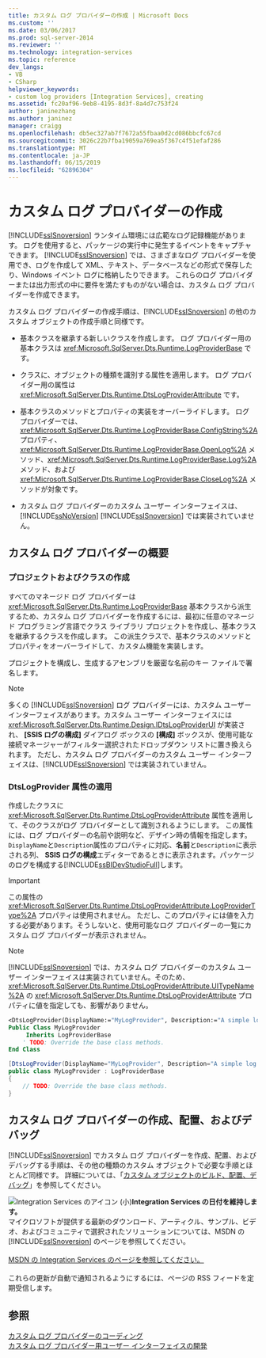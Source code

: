 ```yaml
---
title: カスタム ログ プロバイダーの作成 | Microsoft Docs
ms.custom: ''
ms.date: 03/06/2017
ms.prod: sql-server-2014
ms.reviewer: ''
ms.technology: integration-services
ms.topic: reference
dev_langs:
- VB
- CSharp
helpviewer_keywords:
- custom log providers [Integration Services], creating
ms.assetid: fc20af96-9eb8-4195-8d3f-8a4d7c753f24
author: janinezhang
ms.author: janinez
manager: craigg
ms.openlocfilehash: db5ec327ab7f7672a55fbaa0d2cd086bbcfc67cd
ms.sourcegitcommit: 3026c22b7fba19059a769ea5f367c4f51efaf286
ms.translationtype: MT
ms.contentlocale: ja-JP
ms.lasthandoff: 06/15/2019
ms.locfileid: "62896304"
---
```

# <a name="creating-a-custom-log-provider"></a>カスタム ログ プロバイダーの作成
  [!INCLUDE[ssISnoversion](../../../includes/ssisnoversion-md.md)] ランタイム環境には広範なログ記録機能があります。 ログを使用すると、パッケージの実行中に発生するイベントをキャプチャできます。 [!INCLUDE[ssISnoversion](../../../includes/ssisnoversion-md.md)] では、さまざまなログ プロバイダーを使用でき、ログを作成して XML、テキスト、データベースなどの形式で保存したり、Windows イベント ログに格納したりできます。 これらのログ プロバイダーまたは出力形式の中に要件を満たすものがない場合は、カスタム ログ プロバイダーを作成できます。  
  
 カスタム ログ プロバイダーの作成手順は、[!INCLUDE[ssISnoversion](../../../includes/ssisnoversion-md.md)] の他のカスタム オブジェクトの作成手順と同様です。  
  
-   基本クラスを継承する新しいクラスを作成します。 ログ プロバイダー用の基本クラスは <xref:Microsoft.SqlServer.Dts.Runtime.LogProviderBase> です。  
  
-   クラスに、オブジェクトの種類を識別する属性を適用します。 ログ プロバイダー用の属性は <xref:Microsoft.SqlServer.Dts.Runtime.DtsLogProviderAttribute> です。  
  
-   基本クラスのメソッドとプロパティの実装をオーバーライドします。 ログ プロバイダーでは、<xref:Microsoft.SqlServer.Dts.Runtime.LogProviderBase.ConfigString%2A> プロパティ、<xref:Microsoft.SqlServer.Dts.Runtime.LogProviderBase.OpenLog%2A> メソッド、<xref:Microsoft.SqlServer.Dts.Runtime.LogProviderBase.Log%2A> メソッド、および <xref:Microsoft.SqlServer.Dts.Runtime.LogProviderBase.CloseLog%2A> メソッドが対象です。  
  
-   カスタム ログ プロバイダーのカスタム ユーザー インターフェイスは、[!INCLUDE[ssNoVersion](../../../includes/ssnoversion-md.md)] [!INCLUDE[ssISnoversion](../../../includes/ssisnoversion-md.md)] では実装されていません。  
  
## <a name="getting-started-with-a-custom-log-provider"></a>カスタム ログ プロバイダーの概要  
  
### <a name="creating-projects-and-classes"></a>プロジェクトおよびクラスの作成  
 すべてのマネージド ログ プロバイダーは <xref:Microsoft.SqlServer.Dts.Runtime.LogProviderBase> 基本クラスから派生するため、カスタム ログ プロバイダーを作成するには、最初に任意のマネージド プログラミング言語でクラス ライブラリ プロジェクトを作成し、基本クラスを継承するクラスを作成します。 この派生クラスで、基本クラスのメソッドとプロパティをオーバーライドして、カスタム機能を実装します。  
  
 プロジェクトを構成し、生成するアセンブリを厳密な名前のキー ファイルで署名します。  
  
> [!NOTE]  
>  多くの [!INCLUDE[ssISnoversion](../../../includes/ssisnoversion-md.md)] ログ プロバイダーには、カスタム ユーザー インターフェイスがあります。カスタム ユーザー インターフェイスには <xref:Microsoft.SqlServer.Dts.Runtime.Design.IDtsLogProviderUI> が実装され、 **[SSIS ログの構成]** ダイアログ ボックスの **[構成]** ボックスが、使用可能な接続マネージャーがフィルター選択されたドロップダウン リストに置き換えられます。 ただし、カスタム ログ プロバイダーのカスタム ユーザー インターフェイスは、[!INCLUDE[ssISnoversion](../../../includes/ssisnoversion-md.md)] では実装されていません。  
  
### <a name="applying-the-dtslogprovider-attribute"></a>DtsLogProvider 属性の適用  
 作成したクラスに <xref:Microsoft.SqlServer.Dts.Runtime.DtsLogProviderAttribute> 属性を適用して、そのクラスがログ プロバイダーとして識別されるようにします。 この属性には、ログ プロバイダーの名前や説明など、デザイン時の情報を指定します。 `DisplayName`と`Description`属性のプロパティに対応、**名前**と`Description`に表示される列、 **SSIS ログの構成**エディターであるときに表示されます。パッケージのログを構成する[!INCLUDE[ssBIDevStudioFull](../../../includes/ssbidevstudiofull-md.md)]します。  
  
> [!IMPORTANT]  
>  この属性の <xref:Microsoft.SqlServer.Dts.Runtime.DtsLogProviderAttribute.LogProviderType%2A> プロパティは使用されません。 ただし、このプロパティには値を入力する必要があります。そうしないと、使用可能なログ プロバイダーの一覧にカスタム ログ プロバイダーが表示されません。  
  
> [!NOTE]  
>  [!INCLUDE[ssISnoversion](../../../includes/ssisnoversion-md.md)] では、カスタム ログ プロバイダーのカスタム ユーザー インターフェイスは実装されていません。そのため、<xref:Microsoft.SqlServer.Dts.Runtime.DtsLogProviderAttribute.UITypeName%2A> の <xref:Microsoft.SqlServer.Dts.Runtime.DtsLogProviderAttribute> プロパティに値を指定しても、影響がありません。  
  
```vb  
<DtsLogProvider(DisplayName:="MyLogProvider", Description:="A simple log provider.", LogProviderType:="Custom")> _  
Public Class MyLogProvider  
     Inherits LogProviderBase  
    ' TODO: Override the base class methods.  
End Class  
```  
  
```csharp  
[DtsLogProvider(DisplayName="MyLogProvider", Description="A simple log provider.", LogProviderType="Custom")]  
public class MyLogProvider : LogProviderBase  
{  
    // TODO: Override the base class methods.  
}  
```  
  
## <a name="building-deploying-and-debugging-a-custom-log-provider"></a>カスタム ログ プロバイダーの作成、配置、およびデバッグ  
 [!INCLUDE[ssISnoversion](../../../includes/ssisnoversion-md.md)] でカスタム ログ プロバイダーを作成、配置、およびデバッグする手順は、その他の種類のカスタム オブジェクトで必要な手順とほとんど同様です。 詳細については、「[カスタム オブジェクトのビルド、配置、デバッグ](../building-deploying-and-debugging-custom-objects.md)」を参照してください。  
  
![Integration Services のアイコン (小)](../../media/dts-16.gif "Integration Services アイコン (小)")**Integration Services の日付を維持します。**<br /> マイクロソフトが提供する最新のダウンロード、アーティクル、サンプル、ビデオ、およびコミュニティで選択されたソリューションについては、MSDN の [!INCLUDE[ssISnoversion](../../../includes/ssisnoversion-md.md)] のページを参照してください。<br /><br /> [MSDN の Integration Services のページを参照してください。](https://go.microsoft.com/fwlink/?LinkId=136655)<br /><br /> これらの更新が自動で通知されるようにするには、ページの RSS フィードを定期受信します。  
  
## <a name="see-also"></a>参照  
 [カスタム ログ プロバイダーのコーディング](coding-a-custom-log-provider.md)   
 [カスタム ログ プロバイダー用ユーザー インターフェイスの開発](developing-a-user-interface-for-a-custom-log-provider.md)  
  
  
